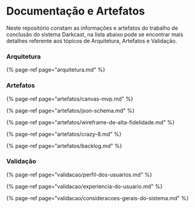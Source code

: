 # Documentação e Artefatos

Neste repositório constam as informações e artefatos do trabalho de conclusão do sistema Darkcast, na lista abaixo pode se encontrar mais detalhes referente aos tópicos de Arquitetura, Artefatos e Validação.

### Arquitetura

{% page-ref page="arquitetura.md" %}

### Artefatos

{% page-ref page="artefatos/canvas-mvp.md" %}

{% page-ref page="artefatos/json-schema.md" %}

{% page-ref page="artefatos/wireframe-de-alta-fidelidade.md" %}

{% page-ref page="artefatos/crazy-8.md" %}

{% page-ref page="artefatos/backlog.md" %}

### Validação

{% page-ref page="validacao/perfil-dos-usuarios.md" %}

{% page-ref page="validacao/experiencia-do-usuario.md" %}

{% page-ref page="validacao/consideracoes-gerais-do-sistema.md" %}





